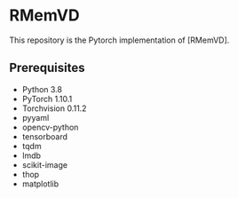 # RMemVD

This repository is the Pytorch implementation of [RMemVD].


## Prerequisites

- Python 3.8
- PyTorch 1.10.1
- Torchvision 0.11.2
- pyyaml
- opencv-python
- tensorboard
- tqdm
- lmdb
- scikit-image
- thop
- matplotlib
